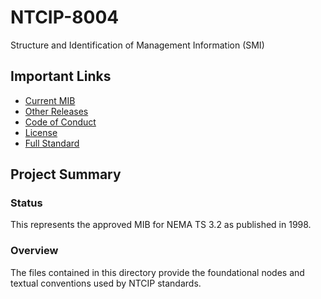 # NTCIP-8004

Structure and Identification of Management Information (SMI)

## Important Links

- [Current MIB](https://github.com/ite-org/NTCIP-8004/)
- [Other Releases](https://github.com/ite-org/NTCIP-8004/releases)
- [Code of Conduct](CODE_OF_CONDUCT.md)
- [License](LICENSE.md)
- [Full Standard](https://www.ntcip.org/file/2018/11/NTCIP8004v0217r.pdf)

## Project Summary

### Status

This represents the approved MIB for NEMA TS 3.2 as published in 1998.

### Overview

The files contained in this directory provide the foundational nodes and textual conventions used by NTCIP standards.
